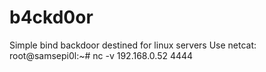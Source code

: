 # b4ckd0or
Simple bind backdoor destined for linux servers
Use netcat:
            root@samsepi0l:~# nc -v 192.168.0.52 4444
    
